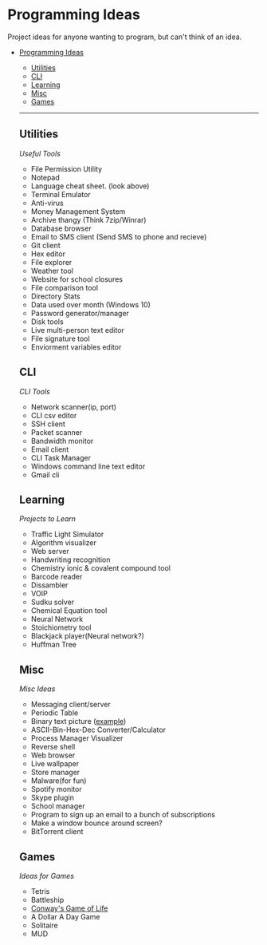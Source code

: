 # Programming Ideas
Project ideas for anyone wanting to program, but can't think of an idea.
- [Programming Ideas](#ProgrammingIdeas)
    - [Utilities](#utilities)
    - [CLI](#cli)
    - [Learning](#learning)
    - [Misc](#misc)
    - [Games](#games)
    
   - - -
   
   
   ## Utilities
   *Useful Tools*
   
    * File Permission Utility
    * Notepad
    * Language cheat sheet. (look above)
    * Terminal Emulator
    * Anti-virus
    * Money Management System
    * Archive thangy (Think 7zip/Winrar)
    * Database browser
    * Email to SMS client (Send SMS to phone and recieve)
    * Git client
    * Hex editor
    * File explorer
    * Weather tool
    * Website for school closures
    * File comparison tool
    * Directory Stats
    * Data used over month (Windows 10)
    * Password generator/manager
    * Disk tools
    * Live multi-person text editor
    * File signature tool
    * Enviorment variables editor
    
  
   ## CLI
   *CLI Tools*
   
   * Network scanner(ip, port)
   * CLI csv editor
   * SSH client
   * Packet scanner
   * Bandwidth monitor
   * Email client
   * CLI Task Manager
   * Windows command line text editor
   * Gmail cli
   
   
   ## Learning
   *Projects to Learn*
   
   * Traffic Light Simulator
   * Algorithm visualizer
   * Web server
   * Handwriting recognition
   * Chemistry ionic & covalent compound tool
   * Barcode reader
   * Dissambler
   * VOIP
   * Sudku solver
   * Chemical Equation tool
   * Neural Network
   * Stoichiometry tool
   * Blackjack player(Neural network?)
   * Huffman Tree
   
   ## Misc
   *Misc Ideas*
   
   * Messaging client/server
   * Periodic Table
   * Binary text picture ([example][Binary text picture link])
   * ASCII-Bin-Hex-Dec Converter/Calculator
   * Process Manager Visualizer
   * Reverse shell
   * Web browser
   * Live wallpaper
   * Store manager
   * Malware(for fun)
   * Spotify monitor
   * Skype plugin
   * School manager
   * Program to sign up an email to a bunch of subscriptions
   * Make a window bounce around screen?
   * BitTorrent client
   
   ## Games
   *Ideas for Games*
   * Tetris
   * Battleship
   * [Conway's Game of Life](https://en.wikipedia.org/wiki/Conway%27s_Game_of_Life)
   * A Dollar A Day Game
   * Solitaire
   * MUD
 
 
[Binary text picture link]: http://image.shutterstock.com/display_pic_with_logo/1829639/201988459/stock-photo-binary-code-concept-with-text-text-appear-on-red-binary-code-201988459.jpg
